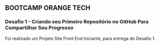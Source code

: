 ## BOOTCAMP ORANGE TECH

### Desafio 1 - Criando seu Primeiro Repositório no GitHub Para Compartilhar Seu Progresso

Foi realizado um Projeto Site Front End Iniciante, para entrega do Desafio 1.
